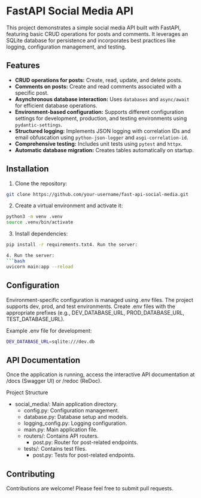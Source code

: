 # FastAPI Social Media API

This project demonstrates a simple social media API built with FastAPI, featuring basic CRUD operations for posts and comments. It leverages an SQLite database for persistence and incorporates best practices like logging, configuration management, and testing.

## Features

* **CRUD operations for posts:** Create, read, update, and delete posts.
* **Comments on posts:**  Create and read comments associated with a specific post.
* **Asynchronous database interaction:** Uses `databases` and `async/await` for efficient database operations.
* **Environment-based configuration:**  Supports different configuration settings for development, production, and testing environments using `pydantic-settings`.
* **Structured logging:**  Implements JSON logging with correlation IDs and email obfuscation using `python-json-logger` and `asgi-correlation-id`.
* **Comprehensive testing:** Includes unit tests using `pytest` and `httpx`.
* **Automatic database migration:** Creates tables automatically on startup.

## Installation

1. Clone the repository:

```bash
git clone https://github.com/your-username/fast-api-social-media.git
```

2. Create a virtual environment and activate it:
```bash
python3 -m venv .venv
source .venv/bin/activate
```

3. Install dependencies:
```bash
pip install -r requirements.txt4. Run the server:

4. Run the server:
```bash
uvicorn main:app --reload
```
## Configuration
Environment-specific configuration is managed using .env files. The project supports dev, prod, and test environments. Create .env files with the appropriate prefixes (e.g., DEV_DATABASE_URL, PROD_DATABASE_URL, TEST_DATABASE_URL).

Example .env file for development:
```bash
DEV_DATABASE_URL=sqlite:///dev.db
```
## API Documentation
Once the application is running, access the interactive API documentation at /docs (Swagger UI) or /redoc (ReDoc).

Project Structure
- social_media/: Main application directory.
    - config.py: Configuration management.
    - database.py: Database setup and models.
    - logging_config.py: Logging configuration.
    - main.py: Main application file.
    - routers/: Contains API routers.
        - post.py: Router for post-related endpoints.
    - tests/: Contains test files.
        - post.py: Tests for post-related endpoints.

## Contributing
Contributions are welcome! Please feel free to submit pull requests.

